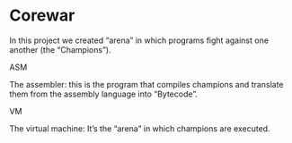 # Corewar

In this project we created “arena” in which programs fight against one another (the “Champions”).

ASM

The assembler: this is the program that compiles champions and translate them from the assembly language into “Bytecode”.

VM

The virtual machine: It’s the “arena” in which champions are executed.
